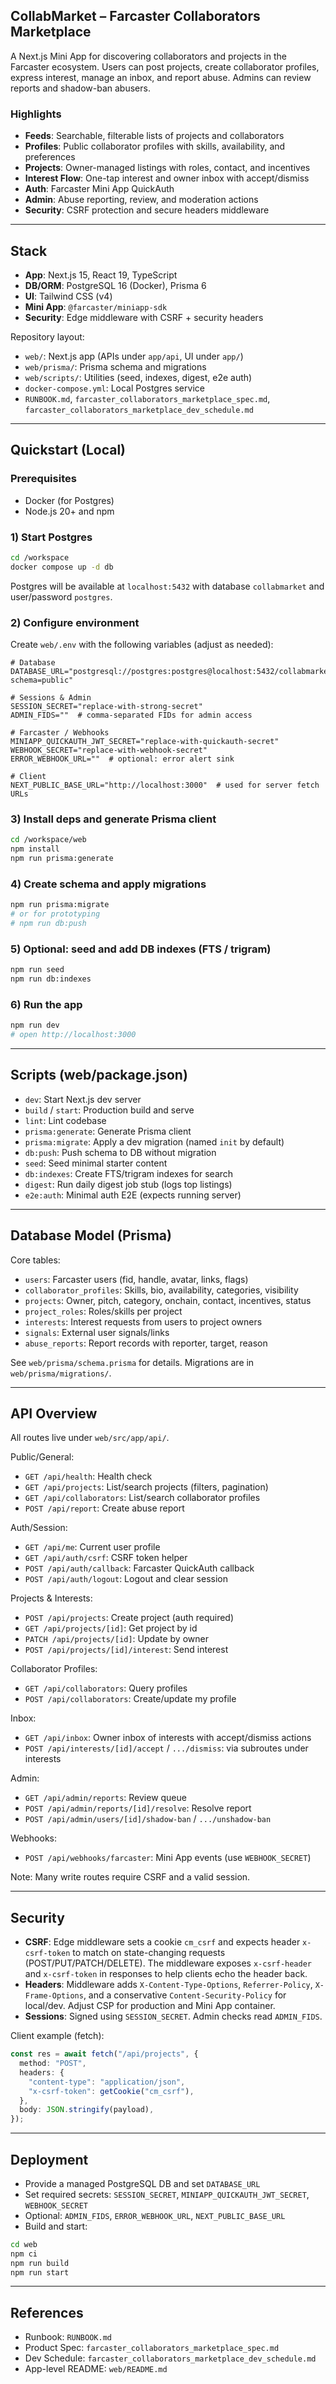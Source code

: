 ## CollabMarket – Farcaster Collaborators Marketplace

A Next.js Mini App for discovering collaborators and projects in the Farcaster ecosystem. Users can post projects, create collaborator profiles, express interest, manage an inbox, and report abuse. Admins can review reports and shadow-ban abusers.

### Highlights
- **Feeds**: Searchable, filterable lists of projects and collaborators
- **Profiles**: Public collaborator profiles with skills, availability, and preferences
- **Projects**: Owner-managed listings with roles, contact, and incentives
- **Interest Flow**: One-tap interest and owner inbox with accept/dismiss
- **Auth**: Farcaster Mini App QuickAuth
- **Admin**: Abuse reporting, review, and moderation actions
- **Security**: CSRF protection and secure headers middleware

---

## Stack
- **App**: Next.js 15, React 19, TypeScript
- **DB/ORM**: PostgreSQL 16 (Docker), Prisma 6
- **UI**: Tailwind CSS (v4)
- **Mini App**: `@farcaster/miniapp-sdk`
- **Security**: Edge middleware with CSRF + security headers

Repository layout:
- `web/`: Next.js app (APIs under `app/api`, UI under `app/`)
- `web/prisma/`: Prisma schema and migrations
- `web/scripts/`: Utilities (seed, indexes, digest, e2e auth)
- `docker-compose.yml`: Local Postgres service
- `RUNBOOK.md`, `farcaster_collaborators_marketplace_spec.md`, `farcaster_collaborators_marketplace_dev_schedule.md`

---

## Quickstart (Local)

### Prerequisites
- Docker (for Postgres)
- Node.js 20+ and npm

### 1) Start Postgres
```bash
cd /workspace
docker compose up -d db
```
Postgres will be available at `localhost:5432` with database `collabmarket` and user/password `postgres`.

### 2) Configure environment
Create `web/.env` with the following variables (adjust as needed):
```env
# Database
DATABASE_URL="postgresql://postgres:postgres@localhost:5432/collabmarket?schema=public"

# Sessions & Admin
SESSION_SECRET="replace-with-strong-secret"
ADMIN_FIDS=""  # comma-separated FIDs for admin access

# Farcaster / Webhooks
MINIAPP_QUICKAUTH_JWT_SECRET="replace-with-quickauth-secret"
WEBHOOK_SECRET="replace-with-webhook-secret"
ERROR_WEBHOOK_URL=""  # optional: error alert sink

# Client
NEXT_PUBLIC_BASE_URL="http://localhost:3000"  # used for server fetch URLs
```

### 3) Install deps and generate Prisma client
```bash
cd /workspace/web
npm install
npm run prisma:generate
```

### 4) Create schema and apply migrations
```bash
npm run prisma:migrate
# or for prototyping
# npm run db:push
```

### 5) Optional: seed and add DB indexes (FTS / trigram)
```bash
npm run seed
npm run db:indexes
```

### 6) Run the app
```bash
npm run dev
# open http://localhost:3000
```

---

## Scripts (web/package.json)
- `dev`: Start Next.js dev server
- `build` / `start`: Production build and serve
- `lint`: Lint codebase
- `prisma:generate`: Generate Prisma client
- `prisma:migrate`: Apply a dev migration (named `init` by default)
- `db:push`: Push schema to DB without migration
- `seed`: Seed minimal starter content
- `db:indexes`: Create FTS/trigram indexes for search
- `digest`: Run daily digest job stub (logs top listings)
- `e2e:auth`: Minimal auth E2E (expects running server)

---

## Database Model (Prisma)
Core tables:
- `users`: Farcaster users (fid, handle, avatar, links, flags)
- `collaborator_profiles`: Skills, bio, availability, categories, visibility
- `projects`: Owner, pitch, category, onchain, contact, incentives, status
- `project_roles`: Roles/skills per project
- `interests`: Interest requests from users to project owners
- `signals`: External user signals/links
- `abuse_reports`: Report records with reporter, target, reason

See `web/prisma/schema.prisma` for details. Migrations are in `web/prisma/migrations/`.

---

## API Overview
All routes live under `web/src/app/api/`.

Public/General:
- `GET /api/health`: Health check
- `GET /api/projects`: List/search projects (filters, pagination)
- `GET /api/collaborators`: List/search collaborator profiles
- `POST /api/report`: Create abuse report

Auth/Session:
- `GET /api/me`: Current user profile
- `GET /api/auth/csrf`: CSRF token helper
- `POST /api/auth/callback`: Farcaster QuickAuth callback
- `POST /api/auth/logout`: Logout and clear session

Projects & Interests:
- `POST /api/projects`: Create project (auth required)
- `GET /api/projects/[id]`: Get project by id
- `PATCH /api/projects/[id]`: Update by owner
- `POST /api/projects/[id]/interest`: Send interest

Collaborator Profiles:
- `GET /api/collaborators`: Query profiles
- `POST /api/collaborators`: Create/update my profile

Inbox:
- `GET /api/inbox`: Owner inbox of interests with accept/dismiss actions
- `POST /api/interests/[id]/accept` / `.../dismiss`: via subroutes under interests

Admin:
- `GET /api/admin/reports`: Review queue
- `POST /api/admin/reports/[id]/resolve`: Resolve report
- `POST /api/admin/users/[id]/shadow-ban` / `.../unshadow-ban`

Webhooks:
- `POST /api/webhooks/farcaster`: Mini App events (use `WEBHOOK_SECRET`)

Note: Many write routes require CSRF and a valid session.

---

## Security
- **CSRF**: Edge middleware sets a cookie `cm_csrf` and expects header `x-csrf-token` to match on state-changing requests (POST/PUT/PATCH/DELETE). The middleware exposes `x-csrf-header` and `x-csrf-token` in responses to help clients echo the header back.
- **Headers**: Middleware adds `X-Content-Type-Options`, `Referrer-Policy`, `X-Frame-Options`, and a conservative `Content-Security-Policy` for local/dev. Adjust CSP for production and Mini App container.
- **Sessions**: Signed using `SESSION_SECRET`. Admin checks read `ADMIN_FIDS`.

Client example (fetch):
```ts
const res = await fetch("/api/projects", {
  method: "POST",
  headers: {
    "content-type": "application/json",
    "x-csrf-token": getCookie("cm_csrf"),
  },
  body: JSON.stringify(payload),
});
```

---

## Deployment
- Provide a managed PostgreSQL DB and set `DATABASE_URL`
- Set required secrets: `SESSION_SECRET`, `MINIAPP_QUICKAUTH_JWT_SECRET`, `WEBHOOK_SECRET`
- Optional: `ADMIN_FIDS`, `ERROR_WEBHOOK_URL`, `NEXT_PUBLIC_BASE_URL`
- Build and start:
```bash
cd web
npm ci
npm run build
npm run start
```

---

## References
- Runbook: `RUNBOOK.md`
- Product Spec: `farcaster_collaborators_marketplace_spec.md`
- Dev Schedule: `farcaster_collaborators_marketplace_dev_schedule.md`
- App-level README: `web/README.md`
